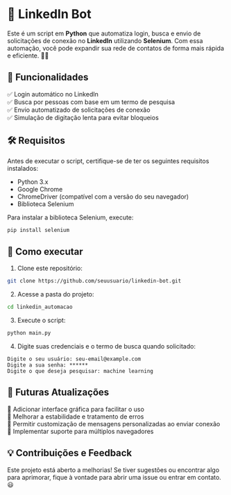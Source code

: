 # 🚀 LinkedIn Bot

Este é um script em **Python** que automatiza login, busca e envio de solicitações de conexão no **LinkedIn** utilizando **Selenium**. Com essa automação, você pode expandir sua rede de contatos de forma mais rápida e eficiente. 🔗🤖

## 📌 Funcionalidades

✅ Login automático no LinkedIn\
✅ Busca por pessoas com base em um termo de pesquisa\
✅ Envio automatizado de solicitações de conexão\
✅ Simulação de digitação lenta para evitar bloqueios

## 🛠 Requisitos

Antes de executar o script, certifique-se de ter os seguintes requisitos instalados:

- Python 3.x
- Google Chrome
- ChromeDriver (compatível com a versão do seu navegador)
- Biblioteca Selenium

Para instalar a biblioteca Selenium, execute:

```bash
pip install selenium
```

## 🚀 Como executar

1. Clone este repositório:

```bash
git clone https://github.com/seuusuario/linkedin-bot.git
```

2. Acesse a pasta do projeto:

```bash
cd linkedin_automacao
```

3. Execute o script:

```bash
python main.py
```

4. Digite suas credenciais e o termo de busca quando solicitado:

```
Digite o seu usuário: seu-email@example.com
Digite a sua senha: ******
Digite o que deseja pesquisar: machine learning
```

## 🔄 Futuras Atualizações

🔹 Adicionar interface gráfica para facilitar o uso\
🔹 Melhorar a estabilidade e tratamento de erros\
🔹 Permitir customização de mensagens personalizadas ao enviar conexão\
🔹 Implementar suporte para múltiplos navegadores

## 💡 Contribuições e Feedback

Este projeto está aberto a melhorias! Se tiver sugestões ou encontrar algo para aprimorar, fique à vontade para abrir uma issue ou entrar em contato. 😃

